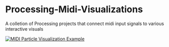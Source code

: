 # Processing-Midi-Visualizations
 A colletion of Processing projects that connect midi input signals to various interactive visuals


[![MIDI Particle Visualization Example](https://img.youtube.com/vi/bW3E8PGd3CI/0.jpg)](https://www.youtube.com/watch?v=bW3E8PGd3CI)

